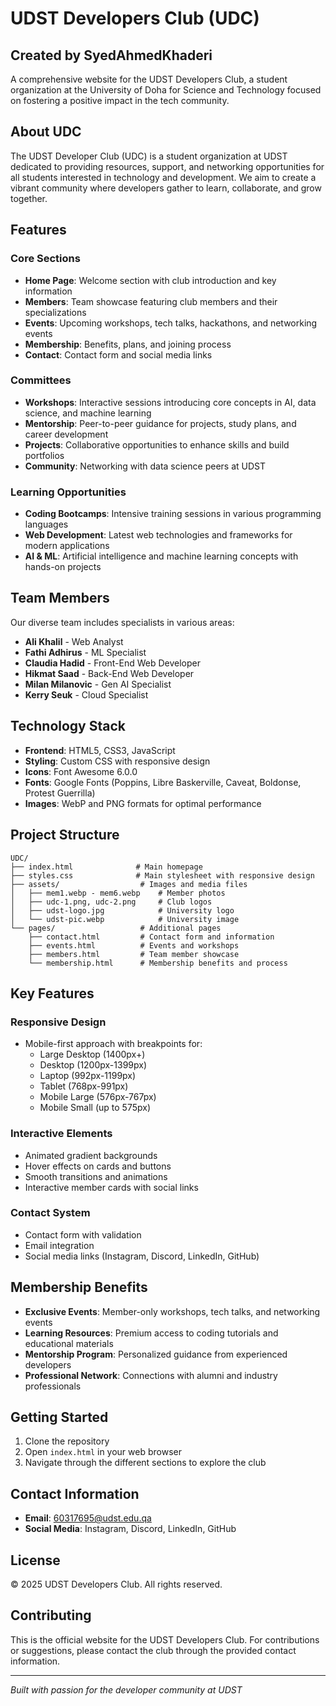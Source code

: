 # UDST Developers Club (UDC)

## Created by SyedAhmedKhaderi

A comprehensive website for the UDST Developers Club, a student organization at the University of Doha for Science and Technology focused on fostering a positive impact in the tech community.

## About UDC

The UDST Developer Club (UDC) is a student organization at UDST dedicated to providing resources, support, and networking opportunities for all students interested in technology and development. We aim to create a vibrant community where developers gather to learn, collaborate, and grow together.

## Features

### Core Sections
- **Home Page**: Welcome section with club introduction and key information
- **Members**: Team showcase featuring club members and their specializations
- **Events**: Upcoming workshops, tech talks, hackathons, and networking events
- **Membership**: Benefits, plans, and joining process
- **Contact**: Contact form and social media links

### Committees
- **Workshops**: Interactive sessions introducing core concepts in AI, data science, and machine learning
- **Mentorship**: Peer-to-peer guidance for projects, study plans, and career development
- **Projects**: Collaborative opportunities to enhance skills and build portfolios
- **Community**: Networking with data science peers at UDST

### Learning Opportunities
- **Coding Bootcamps**: Intensive training sessions in various programming languages
- **Web Development**: Latest web technologies and frameworks for modern applications
- **AI & ML**: Artificial intelligence and machine learning concepts with hands-on projects

## Team Members

Our diverse team includes specialists in various areas:

- **Ali Khalil** - Web Analyst
- **Fathi Adhirus** - ML Specialist
- **Claudia Hadid** - Front-End Web Developer
- **Hikmat Saad** - Back-End Web Developer
- **Milan Milanovic** - Gen AI Specialist
- **Kerry Seuk** - Cloud Specialist

## Technology Stack

- **Frontend**: HTML5, CSS3, JavaScript
- **Styling**: Custom CSS with responsive design
- **Icons**: Font Awesome 6.0.0
- **Fonts**: Google Fonts (Poppins, Libre Baskerville, Caveat, Boldonse, Protest Guerrilla)
- **Images**: WebP and PNG formats for optimal performance

## Project Structure

```
UDC/
├── index.html              # Main homepage
├── styles.css              # Main stylesheet with responsive design
├── assets/                  # Images and media files
│   ├── mem1.webp - mem6.webp    # Member photos
│   ├── udc-1.png, udc-2.png     # Club logos
│   ├── udst-logo.jpg            # University logo
│   └── udst-pic.webp            # University image
└── pages/                   # Additional pages
    ├── contact.html         # Contact form and information
    ├── events.html          # Events and workshops
    ├── members.html         # Team member showcase
    └── membership.html      # Membership benefits and process
```

## Key Features

### Responsive Design
- Mobile-first approach with breakpoints for:
  - Large Desktop (1400px+)
  - Desktop (1200px-1399px)
  - Laptop (992px-1199px)
  - Tablet (768px-991px)
  - Mobile Large (576px-767px)
  - Mobile Small (up to 575px)

### Interactive Elements
- Animated gradient backgrounds
- Hover effects on cards and buttons
- Smooth transitions and animations
- Interactive member cards with social links

### Contact System
- Contact form with validation
- Email integration
- Social media links (Instagram, Discord, LinkedIn, GitHub)

## Membership Benefits

- **Exclusive Events**: Member-only workshops, tech talks, and networking events
- **Learning Resources**: Premium access to coding tutorials and educational materials
- **Mentorship Program**: Personalized guidance from experienced developers
- **Professional Network**: Connections with alumni and industry professionals

## Getting Started

1. Clone the repository
2. Open `index.html` in your web browser
3. Navigate through the different sections to explore the club

## Contact Information

- **Email**: 60317695@udst.edu.qa
- **Social Media**: Instagram, Discord, LinkedIn, GitHub

## License

© 2025 UDST Developers Club. All rights reserved.

## Contributing

This is the official website for the UDST Developers Club. For contributions or suggestions, please contact the club through the provided contact information.

---

*Built with passion for the developer community at UDST*
